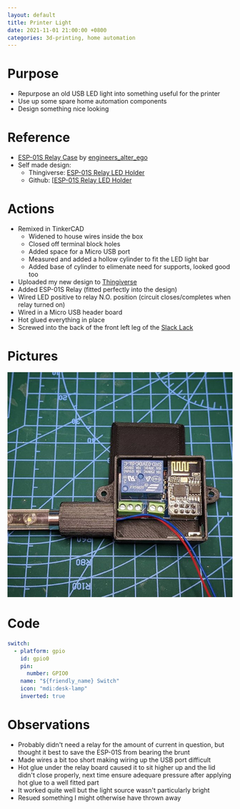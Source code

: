 ```yaml
---
layout: default
title: Printer Light
date: 2021-11-01 21:00:00 +0800
categories: 3d-printing, home automation
---
```


# Purpose
- Repurpose an old USB LED light into something useful for the printer
- Use up some spare home automation components
- Design something nice looking

# Reference
- [ESP-01S Relay Case](https://www.thingiverse.com/thing:4705385) by [engineers_alter_ego](https://www.thingiverse.com/engineers_alter_ego/designs)
- Self made design:
  - Thingiverse: [ESP-01S Relay LED Holder](https://www.thingiverse.com/thing:5077707)
  - Github: [[ESP-01S Relay LED Holder](/assets/stl/2021-11-01-printer-light.stl)

# Actions
- Remixed in TinkerCAD
  - Widened to house wires inside the box
  - Closed off terminal block holes
  - Added space for a Micro USB port
  - Measured and added a hollow cylinder to fit the LED light bar
  - Added base of cylinder to elimenate need for supports, looked good too
- Uploaded my new design to [Thingiverse](https://www.thingiverse.com/thing:5077707)
- Added ESP-01S Relay (fitted perfectly into the design)
- Wired LED positive to relay N.O. position (circuit closes/completes when relay turned on)
- Wired in a Micro USB header board
- Hot glued everything in place
- Screwed into the back of the front left leg of the [Slack Lack](https://www.thingiverse.com/thing:3485510)

# Pictures
![printer-light](/assets/img/2021-11-01-printer-light.jpg)

# Code
```yaml
switch:
  - platform: gpio
    id: gpio0
    pin:
      number: GPIO0
    name: "${friendly_name} Switch"
    icon: "mdi:desk-lamp"
    inverted: true
```


# Observations
- Probably didn't need a relay for the amount of current in question, but thought it best to save the ESP-01S from bearing the brunt
- Made wires a bit too short making wiring up the USB port difficult
- Hot glue under the relay board caused it to sit higher up and the lid didn't close properly, next time ensure adequare pressure after applying hot glue to a well fitted part
- It worked quite well but the light source wasn't particularly bright
- Resued something I might otherwise have thrown away
